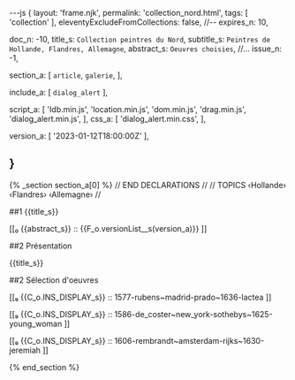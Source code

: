 ---js
{
  layout:    'frame.njk',
  permalink: 'collection_nord.html',
  tags:      [ 'collection' ],
  eleventyExcludeFromCollections: false,
  //-- expires_n: 10,

  doc_n:      -10,
  title_s:    `Collection peintres du Nord`,
  subtitle_s: `Peintres de Hollande, Flandres, Allemagne`,
  abstract_s: `Oeuvres choisies`,
  //... issue_n: -1,

  section_a:
  [
    `article`,
    `galerie`,
  ],

  include_a:
  [
    `dialog_alert`
  ],

  script_a:
  [
    'Idb.min.js',
    'location.min.js',
    'dom.min.js',
    'drag.min.js',
    'dialog_alert.min.js',
  ],
  css_a:
  [
    'dialog_alert.min.css',
  ],

  version_a:
  [
    '2023-01-12T18:00:00Z'
  ],

}
---
{% _section section_a[0] %}
// END DECLARATIONS //
//  TOPICS
‹Hollande›
‹Flandres›
‹Allemagne›
//



##1 {{title_s}}

[[₀  {{abstract_s}}  ::
     {{F_o.versionList__s(version_a)}}  ]]

##2  Présentation

{{title_s}}

##2  Sélection d'oeuvres

[[₉  {{C_o.INS_DISPLAY_s}} ::
     1577-rubens~madrid-prado~1636-lactea ]]

[[₉  {{C_o.INS_DISPLAY_s}} ::
     1586-de_coster~new_york-sothebys~1625-young_woman ]]

[[₉  {{C_o.INS_DISPLAY_s}} ::
     1606-rembrandt~amsterdam-rijks~1630-jeremiah ]]

{% end_section %}
